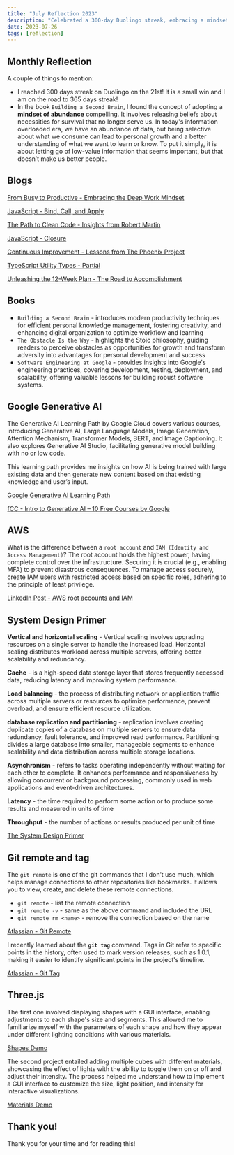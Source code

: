 ```yaml
---
title: "July Reflection 2023"
description: "Celebrated a 300-day Duolingo streak, embracing a mindset of abundance. Explored blogs, books, AI, AWS, system design, Git, and Three.js. 🚀"
date: 2023-07-26
tags: [reflection]
---
```


## Monthly Reflection

A couple of things to mention:

- I reached 300 days streak on Duolingo on the 21st! It is a small win and I am on the road to 365 days streak!
- In the book `Building a Second Brain`, I found the concept of adopting a **mindset of abundance** compelling. It involves releasing beliefs about necessities for survival that no longer serve us. In today's information overloaded era, we have an abundance of data, but being selective about what we consume can lead to personal growth and a better understanding of what we want to learn or know. To put it simply, it is about letting go of low-value information that seems important, but that doesn’t make us better people.

## Blogs

[From Busy to Productive - Embracing the Deep Work Mindset](https://victoriacheng15.vercel.app/posts/from-busy-to-productive-embracing-the-deep-work-mindset)

[JavaScript - Bind, Call, and Apply](https://victoriacheng15.vercel.app/posts/javascript-bind-call-and-apply)

[The Path to Clean Code - Insights from Robert Martin](https://victoriacheng15.vercel.app/posts/the-path-to-clean-code-insights-from-robert-martin)

[JavaScript - Closure](https://victoriacheng15.vercel.app/posts/javascript-closure)

[Continuous Improvement - Lessons from The Phoenix Project](https://victoriacheng15.vercel.app/posts/continuous-improvement-lessons-from-the-phoenix-project)

[TypeScript Utility Types - Partial](https://victoriacheng15.vercel.app/posts/typescript-utility-types-partial)

[Unleashing the 12-Week Plan - The Road to Accomplishment](https://victoriacheng15.vercel.app/posts/unleashing-the-12week-plan-the-road-to-accomplishment)

## Books

- `Building a Second Brain` - introduces modern productivity techniques for efficient personal knowledge management, fostering creativity, and enhancing digital organization to optimize workflow and learning
- `The Obstacle Is the Way` - highlights the Stoic philosophy, guiding readers to perceive obstacles as opportunities for growth and transform adversity into advantages for personal development and success
- `Software Engineering at Google` - provides insights into Google's engineering practices, covering development, testing, deployment, and scalability, offering valuable lessons for building robust software systems.

## Google Generative AI

The Generative AI Learning Path by Google Cloud covers various courses, introducing Generative AI, Large Language Models, Image Generation, Attention Mechanism, Transformer Models, BERT, and Image Captioning. It also explores Generative AI Studio, facilitating generative model building with no or low code.

This learning path provides me insights on how AI is being trained with large existing data and then generate new content based on that existing knowledge and user’s input.

[Google Generative AI Learning Path](https://www.cloudskillsboost.google/)

[fCC - Intro to Generative AI – 10 Free Courses by Google](https://www.freecodecamp.org/news/intro-to-generative-ai-10-free-courses-by-google/)

## AWS

What is the difference between a `root account` and `IAM (Identity and Access Management)`? The root account holds the highest power, having complete control over the infrastructure. Securing it is crucial (e.g., enabling MFA) to prevent disastrous consequences. To manage access securely, create IAM users with restricted access based on specific roles, adhering to the principle of least privilege.

[LinkedIn Post - AWS root accounts and IAM](https://www.linkedin.com/posts/victoriacheng15_coding-programming-softwareengineering-activity-7087800066987458560-ateD?utm_source=share&utm_medium=member_desktop)

## System Design Primer

**Vertical and horizontal scaling** - Vertical scaling involves upgrading resources on a single server to handle the increased load. Horizontal scaling distributes workload across multiple servers, offering better scalability and redundancy.

**Cache** - is a high-speed data storage layer that stores frequently accessed data, reducing latency and improving system performance.

**Load balancing** - the process of distributing network or application traffic across multiple servers or resources to optimize performance, prevent overload, and ensure efficient resource utilization.

**database replication and partitioning** - replication involves creating duplicate copies of a database on multiple servers to ensure data redundancy, fault tolerance, and improved read performance. Partitioning divides a large database into smaller, manageable segments to enhance scalability and data distribution across multiple storage locations.

**Asynchronism** - refers to tasks operating independently without waiting for each other to complete. It enhances performance and responsiveness by allowing concurrent or background processing, commonly used in web applications and event-driven architectures.

**Latency** - the time required to perform some action or to produce some results and measured in units of time

**Throughput** - the number of actions or results produced per unit of time

[The System Design Primer](https://github.com/donnemartin/system-design-primer#readme)

## Git remote and tag

The `git remote` is one of the git commands that I don’t use much, which helps manage connections to other repositories like bookmarks. It allows you to view, create, and delete these remote connections.

- `git remote` - list the remote connection
- `git remote -v` - same as the above command and included the URL
- `git remote rm <name>` - remove the connection based on the name

[Atlassian - Git Remote](https://www.atlassian.com/git/tutorials/syncing)

I recently learned about the **`git tag`** command. Tags in Git refer to specific points in the history, often used to mark version releases, such as 1.0.1, making it easier to identify significant points in the project's timeline.

[Atlassian - Git Tag](https://www.atlassian.com/git/tutorials/inspecting-a-repository/git-tag)

## Three.js

The first one involved displaying shapes with a GUI interface, enabling adjustments to each shape's size and segments. This allowed me to familiarize myself with the parameters of each shape and how they appear under different lighting conditions with various materials.

[Shapes Demo](https://victoriacheng15.github.io/three-js-demo/2-shapes/)

The second project entailed adding multiple cubes with different materials, showcasing the effect of lights with the ability to toggle them on or off and adjust their intensity. The process helped me understand how to implement a GUI interface to customize the size, light position, and intensity for interactive visualizations.

[Materials Demo](https://victoriacheng15.github.io/three-js-demo/3-materials/)

## Thank you!

Thank you for your time and for reading this!
